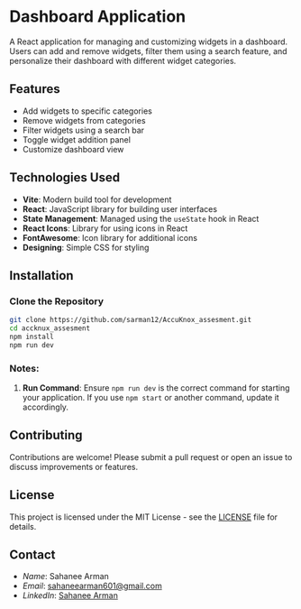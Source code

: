 # Dashboard Application

A React application for managing and customizing widgets in a dashboard. Users can add and remove widgets, filter them using a search feature, and personalize their dashboard with different widget categories.

## Features

- Add widgets to specific categories
- Remove widgets from categories
- Filter widgets using a search bar
- Toggle widget addition panel
- Customize dashboard view

## Technologies Used

- **Vite**: Modern build tool for development
- **React**: JavaScript library for building user interfaces
- **State Management**: Managed using the `useState` hook in React
- **React Icons**: Library for using icons in React
- **FontAwesome**: Icon library for additional icons
- **Designing**: Simple CSS for styling

## Installation

### Clone the Repository

```bash
git clone https://github.com/sarman12/AccuKnox_assesment.git
cd accknux_assesment
npm install
npm run dev
```

### Notes:

1. **Run Command**: Ensure `npm run dev` is the correct command for starting your application. If you use `npm start` or another command, update it accordingly.

## Contributing

Contributions are welcome! Please submit a pull request or open an issue to discuss improvements or features.

## License

This project is licensed under the MIT License - see the [LICENSE](LICENSE) file for details.

## Contact

- _Name_: Sahanee Arman
- _Email_: sahaneearman601@gmail.com
- _LinkedIn_: [Sahanee Arman](https://www.linkedin.com/in/s-arman/)
